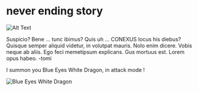 # never ending story
![Alt Text](https://media4.giphy.com/media/5htMd370eDCfMKgCad/giphy.gif)



Suspicio? Bene ... tunc ibimus? Quis uh ... CONEXUS locus his diebus? Quisque semper aliquid videtur, in volutpat mauris. Nolo enim dicere. Vobis neque ab aliis. Ego feci memetipsum explicans. Gus mortuus est. Lorem opus habeo. 
-tomi

I summon you Blue Eyes White Dragon, in attack mode !

![Blue Eyes White Dragon](https://i.pinimg.com/originals/5c/79/38/5c7938caeaa94302065551a322483c95.gif)
